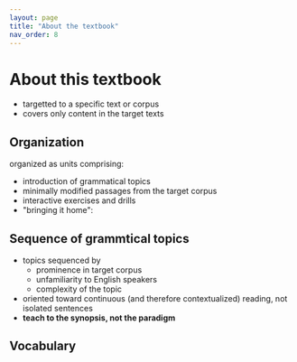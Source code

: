 ```yaml
---
layout: page
title: "About the textbook"
nav_order: 8
---
```


# About this textbook



- targetted to a specific text or corpus
- covers only content in the target texts




## Organization

organized as units comprising:

- introduction of grammatical topics
- minimally modified passages from the target corpus
- interactive exercises and drills
- "bringing it home":

## Sequence of grammtical topics

- topics sequenced by 
    - prominence in target corpus
    - unfamiliarity to English speakers
    - complexity of the topic 
- oriented toward continuous (and therefore contextualized) reading, not isolated sentences
- **teach to the synopsis, not the paradigm**

## Vocabulary



